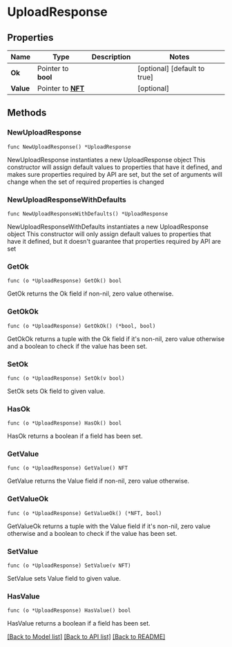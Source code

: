 # UploadResponse

## Properties

Name | Type | Description | Notes
------------ | ------------- | ------------- | -------------
**Ok** | Pointer to **bool** |  | [optional] [default to true]
**Value** | Pointer to [**NFT**](NFT.md) |  | [optional] 

## Methods

### NewUploadResponse

`func NewUploadResponse() *UploadResponse`

NewUploadResponse instantiates a new UploadResponse object
This constructor will assign default values to properties that have it defined,
and makes sure properties required by API are set, but the set of arguments
will change when the set of required properties is changed

### NewUploadResponseWithDefaults

`func NewUploadResponseWithDefaults() *UploadResponse`

NewUploadResponseWithDefaults instantiates a new UploadResponse object
This constructor will only assign default values to properties that have it defined,
but it doesn't guarantee that properties required by API are set

### GetOk

`func (o *UploadResponse) GetOk() bool`

GetOk returns the Ok field if non-nil, zero value otherwise.

### GetOkOk

`func (o *UploadResponse) GetOkOk() (*bool, bool)`

GetOkOk returns a tuple with the Ok field if it's non-nil, zero value otherwise
and a boolean to check if the value has been set.

### SetOk

`func (o *UploadResponse) SetOk(v bool)`

SetOk sets Ok field to given value.

### HasOk

`func (o *UploadResponse) HasOk() bool`

HasOk returns a boolean if a field has been set.

### GetValue

`func (o *UploadResponse) GetValue() NFT`

GetValue returns the Value field if non-nil, zero value otherwise.

### GetValueOk

`func (o *UploadResponse) GetValueOk() (*NFT, bool)`

GetValueOk returns a tuple with the Value field if it's non-nil, zero value otherwise
and a boolean to check if the value has been set.

### SetValue

`func (o *UploadResponse) SetValue(v NFT)`

SetValue sets Value field to given value.

### HasValue

`func (o *UploadResponse) HasValue() bool`

HasValue returns a boolean if a field has been set.


[[Back to Model list]](../README.md#documentation-for-models) [[Back to API list]](../README.md#documentation-for-api-endpoints) [[Back to README]](../README.md)



